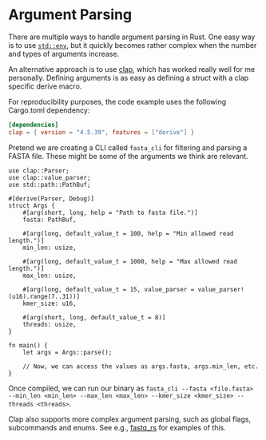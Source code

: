 # Argument Parsing
There are multiple ways to handle argument parsing in Rust. One easy way is to use [`std::env`](https://doc.rust-lang.org/book/ch12-01-accepting-command-line-arguments.html), but it quickly becomes rather complex when the number and types of arguments increase.

An alternative approach is to use [clap](https://docs.rs/clap/latest/clap/), which has worked really well for me personally. Defining arguments is as easy as defining a struct with a clap specific derive macro.

For reproducibility purposes, the code example uses the following Cargo.toml dependency:
```toml
[dependencies]
clap = { version = "4.5.39", features = ["derive"] }
```

Pretend we are creating a CLI called `fasta_cli` for filtering and parsing a FASTA file. These might be some of the arguments we think are relevant.

```rust,noplayground
use clap::Parser;
use clap::value_parser;
use std::path::PathBuf;

#[derive(Parser, Debug)]
struct Args {
    #[arg(short, long, help = "Path to fasta file.")]
    fasta: PathBuf,

    #[arg(long, default_value_t = 100, help = "Min allowed read length.")]
    min_len: usize,

    #[arg(long, default_value_t = 1000, help = "Max allowed read length.")]
    max_len: usize,

    #[arg(long, default_value_t = 15, value_parser = value_parser!(u16).range(7..31))]
    kmer_size: u16,

    #[arg(short, long, default_value_t = 8)]
    threads: usize,
}

fn main() {
    let args = Args::parse();

    // Now, we can access the values as args.fasta, args.min_len, etc.
}
```

Once compiled, we can run our binary as `fasta_cli --fasta <file.fasta> --min_len <min_len> --max_len <max_len> --kmer_size <kmer_size> --threads <threads>`.

Clap also supports more complex argument parsing, such as global flags, subcommands and enums. See e.g., [fastq_rs](https://github.com/OscarAspelin95/fastq_rs/blob/main/src/args.rs) for examples of this.
